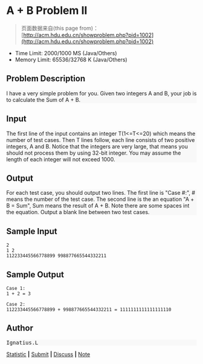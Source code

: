 
# A + B Problem II
> 页面数据来自(this page from)： [http://acm.hdu.edu.cn/showproblem.php?pid=1002](http://acm.hdu.edu.cn/showproblem.php?pid=1002)

- Time Limit: 2000/1000 MS  (Java/Others)
- Memory Limit:   65536/32768 K  (Java/Others)

## Problem Description
<div style="background-color:#f8f8f8">
I have a very simple problem for you. Given two integers A and B, your job is to calculate the Sum of A + B.
</div>

## Input
<div style="background-color:#f8f8f8">
The first line of the input contains an integer T(1&lt;=T&lt;=20) which means the number of test cases. Then T lines follow, each line consists of two positive integers, A and B. Notice that the integers are very large, that means you should not process them by using 32-bit integer. You may assume the length of each integer will not exceed 1000.
</div>

## Output
<div style="background-color:#f8f8f8">
For each test case, you should output two lines. The first line is &quot;Case #:&quot;, # means the number of the test case. The second line is the an equation &quot;A + B = Sum&quot;, Sum means the result of A + B. Note there are some spaces int the equation. Output a blank line between two test cases.
</div>

## Sample Input
```
2
1 2
112233445566778899 998877665544332211
```

## Sample Output
```
Case 1:
1 + 2 = 3

Case 2:
112233445566778899 + 998877665544332211 = 1111111111111111110
```

## Author
<pre style="background-color:#f8f8f8">
Ignatius.L
</pre>

[Statistic](http://acm.hdu.edu.cn/statistic.php?pid=1002) **|** [Submit](http://acm.hdu.edu.cn/submit.php?pid=1002) **|** [Discuss](http://acm.hdu.edu.cn/discuss/problem/list.php?problemid=1002) **|** [Note](http://acm.hdu.edu.cn/note/note.php?pid=1002)


